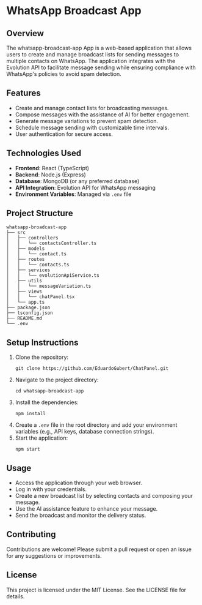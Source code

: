 # WhatsApp Broadcast App

## Overview
The whatsapp-broadcast-app App is a web-based application that allows users to create and manage broadcast lists for sending messages to multiple contacts on WhatsApp. The application integrates with the Evolution API to facilitate message sending while ensuring compliance with WhatsApp's policies to avoid spam detection.

## Features
- Create and manage contact lists for broadcasting messages.
- Compose messages with the assistance of AI for better engagement.
- Generate message variations to prevent spam detection.
- Schedule message sending with customizable time intervals.
- User authentication for secure access.

## Technologies Used
- **Frontend**: React (TypeScript)
- **Backend**: Node.js (Express)
- **Database**: MongoDB (or any preferred database)
- **API Integration**: Evolution API for WhatsApp messaging
- **Environment Variables**: Managed via `.env` file

## Project Structure
```
whatsapp-broadcast-app
├── src
│   ├── controllers
│   │   └── contactsController.ts
│   ├── models
│   │   └── contact.ts
│   ├── routes
│   │   └── contacts.ts
│   ├── services
│   │   └── evolutionApiService.ts
│   ├── utils
│   │   └── messageVariation.ts
│   ├── views
│   │   └── chatPanel.tsx
│   └── app.ts
├── package.json
├── tsconfig.json
├── README.md
└── .env
```

## Setup Instructions
1. Clone the repository:
   ```
   git clone https://github.com/EduardoGubert/ChatPanel.git
   ```
2. Navigate to the project directory:
   ```
   cd whatsapp-broadcast-app
   ```
3. Install the dependencies:
   ```
   npm install
   ```
4. Create a `.env` file in the root directory and add your environment variables (e.g., API keys, database connection strings).
5. Start the application:
   ```
   npm start
   ```

## Usage
- Access the application through your web browser.
- Log in with your credentials.
- Create a new broadcast list by selecting contacts and composing your message.
- Use the AI assistance feature to enhance your message.
- Send the broadcast and monitor the delivery status.

## Contributing
Contributions are welcome! Please submit a pull request or open an issue for any suggestions or improvements.

## License
This project is licensed under the MIT License. See the LICENSE file for details.